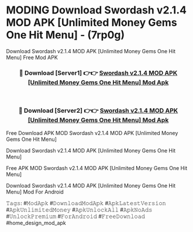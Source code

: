 # MODING Download Swordash v2.1.4 MOD APK [Unlimited Money Gems One Hit Menu] - (7rp0g)
Download Swordash v2.1.4 MOD APK [Unlimited Money Gems One Hit Menu] Free Mod APK

<div align="center">
<h3>🔴 Download [Server1] 👉👉 <a href="https://apk-comot.site?title=Swordash_v2.1.4_MOD_APK_[Unlimited_Money_Gems_One_Hit_Menu]">Swordash v2.1.4 MOD APK [Unlimited Money Gems One Hit Menu] Mod Apk</a></h3><br>

<h3>🔴 Download [Server2] 👉👉 <a href="https://apk-comot.site?title=Swordash_v2.1.4_MOD_APK_[Unlimited_Money_Gems_One_Hit_Menu]">Swordash v2.1.4 MOD APK [Unlimited Money Gems One Hit Menu] Mod Apk</a></h3>
</div>


Free Download APK MOD Swordash v2.1.4 MOD APK [Unlimited Money Gems One Hit Menu]

Download Swordash v2.1.4 MOD APK [Unlimited Money Gems One Hit Menu] 

Free APK MOD Swordash v2.1.4 MOD APK [Unlimited Money Gems One Hit Menu] 

Download Swordash v2.1.4 MOD APK [Unlimited Money Gems One Hit Menu] Mod For Android

𝚃𝚊𝚐𝚜: #𝙼𝚘𝚍𝙰𝚙𝚔 #𝙳𝚘𝚠𝚗𝚕𝚘𝚊𝚍𝙼𝚘𝚍𝙰𝚙𝚔 #𝙰𝚙𝚔𝙻𝚊𝚝𝚎𝚜𝚝𝚅𝚎𝚛𝚜𝚒𝚘𝚗 #𝙰𝚙𝚔𝚄𝚗𝚕𝚒𝚖𝚒𝚝𝚎𝚍𝙼𝚘𝚗𝚎𝚢 #𝙰𝚙𝚔𝚄𝚗𝚕𝚘𝚌𝚔𝙰𝚕𝚕 #𝙰𝚙𝚔𝙽𝚘𝙰𝚍𝚜 #𝚄𝚗𝚕𝚘𝚌𝚔𝙿𝚛𝚎𝚖𝚒𝚞𝚖 #𝙵𝚘𝚛𝙰𝚗𝚍𝚛𝚘𝚒𝚍 #𝙵𝚛𝚎𝚎𝙳𝚘𝚠𝚗𝚕𝚘𝚊𝚍 #home_design_mod_apk